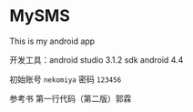 # MySMS
This is my android app

开发工具：android studio 3.1.2 sdk android 4.4

初始账号 ``nekomiya`` 密码 ``123456``

参考书 第一行代码（第二版）郭霖

